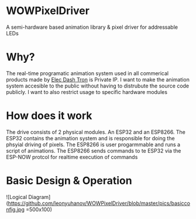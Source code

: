 # WOWPixelDriver
A semi-hardware based animation library &amp; pixel driver for addressable LEDs

# Why?
The real-time programatic animation system used in all commerical products made by [Elec Dash Tron](https://www.instagram.com/wow_elec_tron/) is Private IP. I want to make the animation system accesible to the public without having to distrubute the source code publicly. I want to also restrict usage to specific hardware modules

# How does it work
The drive consists of 2 physical modules. An ESP32 and an ESP8266. The ESP32 contains the animation system and is responsible for doing the phsyial driving of pixels. The ESP8266 is user progarmmable and runs a script of animations. The ESP8266 sends commands to te ESP32 via the ESP-NOW protcol for realtime execution of commands

# Basic Design & Operation
![Logical Diagram](https://github.com/leonyuhanov/WOWPixelDriver/blob/master/pics/basicconfig.jpg =500x100)
